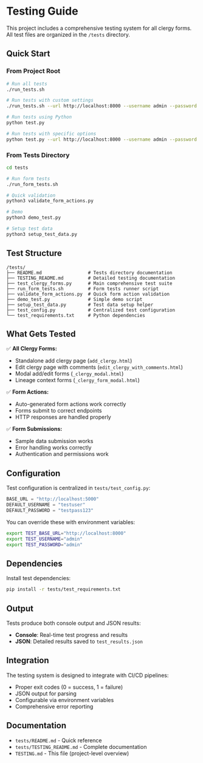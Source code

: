 # Testing Guide

This project includes a comprehensive testing system for all clergy forms. All test files are organized in the `/tests` directory.

## Quick Start

### From Project Root

```bash
# Run all tests
./run_tests.sh

# Run tests with custom settings
./run_tests.sh --url http://localhost:8000 --username admin --password admin

# Run tests using Python
python test.py

# Run tests with specific options
python test.py --url http://localhost:8000 --username admin --password admin
```

### From Tests Directory

```bash
cd tests

# Run form tests
./run_form_tests.sh

# Quick validation
python3 validate_form_actions.py

# Demo
python3 demo_test.py

# Setup test data
python3 setup_test_data.py
```

## Test Structure

```
/tests/
├── README.md                 # Tests directory documentation
├── TESTING_README.md         # Detailed testing documentation
├── test_clergy_forms.py      # Main comprehensive test suite
├── run_form_tests.sh         # Form tests runner script
├── validate_form_actions.py  # Quick form action validation
├── demo_test.py              # Simple demo script
├── setup_test_data.py        # Test data setup helper
├── test_config.py            # Centralized test configuration
└── test_requirements.txt     # Python dependencies
```

## What Gets Tested

✅ **All Clergy Forms:**
- Standalone add clergy page (`add_clergy.html`)
- Edit clergy page with comments (`edit_clergy_with_comments.html`)
- Modal add/edit forms (`_clergy_modal.html`)
- Lineage context forms (`_clergy_form_modal.html`)

✅ **Form Actions:**
- Auto-generated form actions work correctly
- Forms submit to correct endpoints
- HTTP responses are handled properly

✅ **Form Submissions:**
- Sample data submission works
- Error handling works correctly
- Authentication and permissions work

## Configuration

Test configuration is centralized in `tests/test_config.py`:

```python
BASE_URL = "http://localhost:5000"
DEFAULT_USERNAME = "testuser"
DEFAULT_PASSWORD = "testpass123"
```

You can override these with environment variables:

```bash
export TEST_BASE_URL="http://localhost:8000"
export TEST_USERNAME="admin"
export TEST_PASSWORD="admin"
```

## Dependencies

Install test dependencies:

```bash
pip install -r tests/test_requirements.txt
```

## Output

Tests produce both console output and JSON results:

- **Console**: Real-time test progress and results
- **JSON**: Detailed results saved to `test_results.json`

## Integration

The testing system is designed to integrate with CI/CD pipelines:

- Proper exit codes (0 = success, 1 = failure)
- JSON output for parsing
- Configurable via environment variables
- Comprehensive error reporting

## Documentation

- `tests/README.md` - Quick reference
- `tests/TESTING_README.md` - Complete documentation
- `TESTING.md` - This file (project-level overview)
